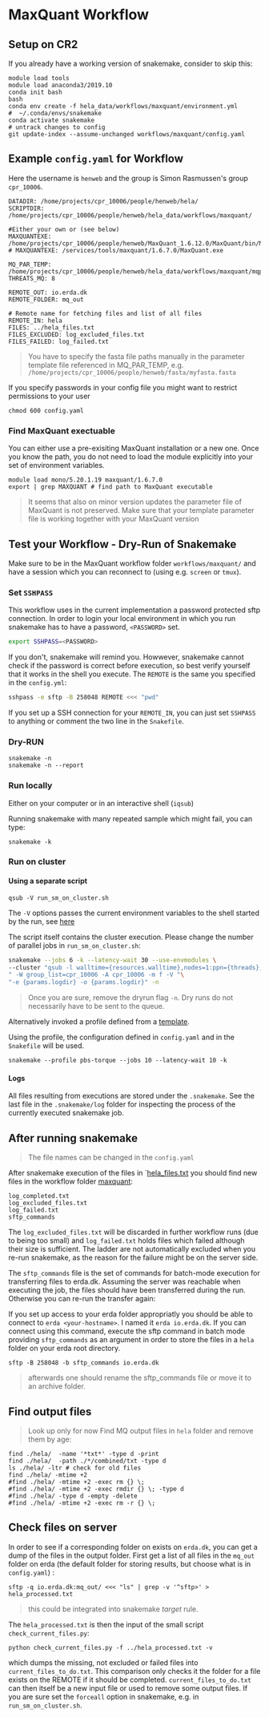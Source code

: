 # MaxQuant Workflow

## Setup on CR2
If you already have a working version of snakemake, consider to skip this:
```
module load tools
module load anaconda3/2019.10
conda init bash
bash
conda env create -f hela_data/workflows/maxquant/environment.yml
#  ~/.conda/envs/snakemake
conda activate snakemake
# untrack changes to config
git update-index --assume-unchanged workflows/maxquant/config.yaml 
```

## Example `config.yaml` for Workflow
Here the username is `henweb` and the group is Simon Rasmussen's group `cpr_10006`.

```
DATADIR: /home/projects/cpr_10006/people/henweb/hela/
SCRIPTDIR: /home/projects/cpr_10006/people/henweb/hela_data/workflows/maxquant/

#Either your own or (see below)
MAXQUANTEXE: /home/projects/cpr_10006/people/henweb/MaxQuant_1.6.12.0/MaxQuant/bin/MaxQuantCmd.exe
# MAXQUANTEXE: /services/tools/maxquant/1.6.7.0/MaxQuant.exe

MQ_PAR_TEMP: /home/projects/cpr_10006/people/henweb/hela_data/workflows/maxquant/mqpar_template_1.6.xml
THREATS_MQ: 8

REMOTE_OUT: io.erda.dk
REMOTE_FOLDER: mq_out

# Remote name for fetching files and list of all files
REMOTE_IN: hela
FILES: ../hela_files.txt
FILES_EXCLUDED: log_excluded_files.txt
FILES_FAILED: log_failed.txt
```

> You have to specify the fasta file paths manually in the parameter template file
> referenced in MQ_PAR_TEMP, e.g. `/home/projects/cpr_10006/people/henweb/fasta/myfasta.fasta`

If you specify passwords in your config file you might want to restrict permissions to your user

```
chmod 600 config.yaml
```

### Find MaxQuant exectuable
You can either use a pre-exisiting MaxQuant installation or a  new one.
Once you know the path, you do not need to load the module explicitly
into your set of environment variables.
```
module load mono/5.20.1.19 maxquant/1.6.7.0
export | grep MAXQUANT # find path to MaxQuant executable
```

> It seems that also on minor version updates the parameter file of MaxQuant is
> not preserved. Make sure that your template parameter file is working together
> with your MaxQuant version

## Test your Workflow - Dry-Run of Snakemake

Make sure to be in the MaxQuant workflow folder `workflows/maxquant/` and
have a session which you can reconnect to (using e.g. `screen` or `tmux`).

### Set `SSHPASS`
This workflow uses in the current implementation a password protected sftp
connection. In order to login your local environment in which you run
snakemake has to have a password,  `<PASSWORD>` set.

```bash
export SSHPASS=<PASSWORD>
```

If you don't, snakemake will remind you.
Howwever, snakemake cannot check if the password is correct
before execution, so best verify yourself that it works in the shell you execute.
The `REMOTE` is the same you specified in the `config.yml`:

```bash
sshpass -e sftp -B 258048 REMOTE <<< "pwd"
```

If you set up a SSH connection for your `REMOTE_IN`, you can just set `SSHPASS` to 
anything or comment the two line in the `Snakefile`.

### Dry-RUN

```
snakemake -n
snakemake -n --report
```

### Run locally

Either on your computer or in an interactive shell (`iqsub`)

Running snakemake with many repeated sample which might fail, you can type:
```
snakemake -k
```

### Run on cluster

#### Using a separate script

```
qsub -V run_sm_on_cluster.sh
```

The `-V` options passes the current environment variables to the shell started by the
run, see [here](http://docs.adaptivecomputing.com/torque/4-0-2/Content/topics/commands/qsub.htm)

The script itself contains the cluster execution. Please change the number of parallel jobs
in `run_sm_on_cluster.sh`:

```bash
snakemake --jobs 6 -k --latency-wait 30 --use-envmodules \
--cluster "qsub -l walltime={resources.walltime},nodes=1:ppn={threads},mem={resources.mem_mb}mb"\
" -W group_list=cpr_10006 -A cpr_10006 -m f -V "\
"-e {params.logdir} -o {params.logdir}" -n
```

> Once you are sure, remove the dryrun flag `-n`. Dry runs do not necessarily have to be
> sent to the queue.

Alternatively invoked a profile defined from a [template](https://github.com/Snakemake-Profiles/pbs-torque).

Using the profile, the configuration
defined in `config.yaml` and in the `Snakefile` will be used.

```
snakemake --profile pbs-torque --jobs 10 --latency-wait 10 -k
```

#### Logs

All files resulting from executions are stored under the `.snakemake`. See the last file
in the `.snakemake/log` folder for inspecting the process of the currently executed
snakemake job.


## After running snakemake

> The file names can be changed in the `config.yaml`

After snakemake execution of the files in `[hela_files.txt](../hela_files.txt)
you should find new files in the workflow folder [maxquant](hela_data/workflows/maxquant):

```
log_completed.txt
log_excluded_files.txt
log_failed.txt
sftp_commands
```

The `log_excluded_files.txt` will be discarded in further workflow runs
(due to being too small) and `log_failed.txt` holds
files which failed although their size is sufficient. The ladder are not automatically
excluded when you re-run snakemake, as the reason for the failure might be on the
server side.

The `sftp_commands` file is the set of commands for batch-mode execution for
transferring files to erda.dk. Assuming the server was reachable when executing the
job, the files should have been transferred during the run. Otherwise you can re-run
the transfer again:

If you set up access to your erda folder appropriatly
you should be able to connect to `erda <your-hostname>`. I named it `erda io.erda.dk`.
If you can connect using this command, execute the sftp command in batch mode providing
`sftp_commands` as an argument in order to store the files in a `hela` folder on your
erda root directory.

```
sftp -B 258048 -b sftp_commands io.erda.dk
```

> afterwards one should rename the sftp_commands file or move it to an archive folder.

## Find output files
> Look up only for now
Find MQ output files in `hela` folder and remove them by age:
```
find ./hela/  -name '*txt*' -type d -print
find ./hela/  -path ./*/combined/txt -type d
ls ./hela/ -ltr # check for old files
find ./hela/ -mtime +2
#find ./hela/ -mtime +2 -exec rm {} \;
#find ./hela/ -mtime +2 -exec rmdir {} \; -type d
#find ./hela/ -type d -empty -delete
#find ./hela/ -mtime +2 -exec rm -r {} \;
```

## Check files on server

In order to see if a corresponding folder on exists on `erda.dk`, you can get a dump of the 
files in the output folder. First get a list of all files in the `mq_out` folder on erda 
(the default folder for storing results, but choose what is in `config.yaml`) :

```
sftp -q io.erda.dk:mq_out/ <<< "ls" | grep -v '^sftp>' > hela_processed.txt
```

> this could be integrated into snakemake _target_ rule.

The `hela_processed.txt` is then the input of the small script `check_current_files.py`:

```
python check_current_files.py -f ../hela_processed.txt -v
```

which dumps the missing, not excluded or failed files into `current_files_to_do.txt`. 
This comparison only checks it the folder for a file exists on the REMOTE if it should be 
completed. `current_files_to_do.txt` can then itself be a new input file or used to remove
some output files. If you are sure set the `forceall` option in snakemake, 
e.g. in `run_sm_on_cluster.sh`.
